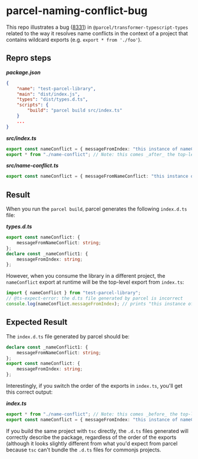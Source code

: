 # parcel-naming-conflict-bug

This repo illustrates a bug ([8331](https://github.com/parcel-bundler/parcel/issues/8331)) in `@parcel/transformer-typescript-types` related to the way it resolves name conflicts in the context of a project that contains wildcard exports (e.g. `export * from './foo'`).

## Repro steps

***package.json***
```json
{
    "name": "test-parcel-library",
    "main": "dist/index.js",
    "types": "dist/types.d.ts",
    "scripts": {
        "build": "parcel build src/index.ts"
    }
    ...
}
```
***src/index.ts***
```typescript
export const nameConflict = { messageFromIndex: "this instance of nameConflict is from index.ts" };
export * from "./name-conflict"; // Note: this comes _after_ the top-level export above.
```

***src/name-conflict.ts***
```typescript
export const nameConflict = { messageFromNameConflict: "this instance of nameConflict is from name-conflict.ts" };
```

## Result

When you run the `parcel build`, parcel generates the following `index.d.ts` file:

***types.d.ts***
```typescript
export const nameConflict: {
    messageFromNameConflict: string;
};
declare const _nameConflict1: {
    messageFromIndex: string;
};
```
However, when you consume the library in a different project, the `nameConflict` export at runtime will be the top-level export from `index.ts`:

```typescript
import { nameConflict } from "test-parcel-library";
// @ts-expect-error: the d.ts file generated by parcel is incorrect
console.log(nameConflict.messageFromIndex); // prints "this instance of nameConflict is from index.ts"
```

## Expected Result

The `index.d.ts` file generated by parcel should be:

```typescript
declare const _nameConflict1: {
    messageFromNameConflict: string;
};
export const nameConflict: {
    messageFromIndex: string;
};
```
Interestingly, if you switch the order of the exports in `index.ts`, you'll get this correct output:

***index.ts***
```typescript
export * from "./name-conflict"; // Note: this comes _before_ the top-level export below, which fixes the problem.
export const nameConflict = { messageFromIndex: "this instance of nameConflict2 is from index.ts" };
```

If you build the same project with `tsc` directly, the `.d.ts` files generated will correctly describe the package, regardless of the order of the exports (although  it looks slightly different from what you'd expect from parcel because `tsc` can't bundle the `.d.ts` files for commonjs projects.